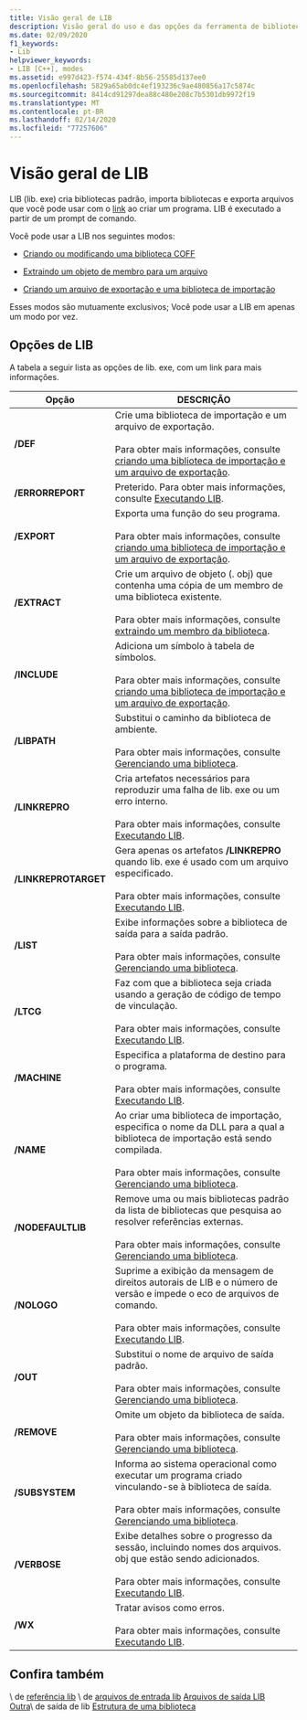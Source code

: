 ```yaml
---
title: Visão geral de LIB
description: Visão geral do uso e das opções da ferramenta de biblioteca, lib. exe.
ms.date: 02/09/2020
f1_keywords:
- Lib
helpviewer_keywords:
- LIB [C++], modes
ms.assetid: e997d423-f574-434f-8b56-25585d137ee0
ms.openlocfilehash: 5829a65ab0dc4ef193236c9ae480856a17c5874c
ms.sourcegitcommit: 8414cd91297dea88c480e208c7b5301db9972f19
ms.translationtype: MT
ms.contentlocale: pt-BR
ms.lasthandoff: 02/14/2020
ms.locfileid: "77257606"
---
```

# <a name="overview-of-lib"></a>Visão geral de LIB

LIB (lib. exe) cria bibliotecas padrão, importa bibliotecas e exporta arquivos que você pode usar com o [link](linker-options.md) ao criar um programa. LIB é executado a partir de um prompt de comando.

Você pode usar a LIB nos seguintes modos:

- [Criando ou modificando uma biblioteca COFF](managing-a-library.md)

- [Extraindo um objeto de membro para um arquivo](extracting-a-library-member.md)

- [Criando um arquivo de exportação e uma biblioteca de importação](working-with-import-libraries-and-export-files.md)

Esses modos são mutuamente exclusivos; Você pode usar a LIB em apenas um modo por vez.

## <a name="lib-options"></a>Opções de LIB

A tabela a seguir lista as opções de lib. exe, com um link para mais informações.

|Opção|DESCRIÇÃO|
|-|-|
|**/DEF**|Crie uma biblioteca de importação e um arquivo de exportação.<br/><br/>Para obter mais informações, consulte [criando uma biblioteca de importação e um arquivo de exportação](building-an-import-library-and-export-file.md).|
|**/ERRORREPORT**| Preterido. Para obter mais informações, consulte [Executando LIB](running-lib.md).|
|**/EXPORT**|   Exporta uma função do seu programa.<br/><br/>Para obter mais informações, consulte [criando uma biblioteca de importação e um arquivo de exportação](building-an-import-library-and-export-file.md).|
|**/EXTRACT**|   Crie um arquivo de objeto (. obj) que contenha uma cópia de um membro de uma biblioteca existente.<br/><br/>Para obter mais informações, consulte [extraindo um membro da biblioteca](extracting-a-library-member.md).|
|**/INCLUDE**|   Adiciona um símbolo à tabela de símbolos.<br/><br/>Para obter mais informações, consulte [criando uma biblioteca de importação e um arquivo de exportação](building-an-import-library-and-export-file.md).|
|**/LIBPATH**|   Substitui o caminho da biblioteca de ambiente.<br/><br/>Para obter mais informações, consulte [Gerenciando uma biblioteca](managing-a-library.md).|
|**/LINKREPRO**|   Cria artefatos necessários para reproduzir uma falha de lib. exe ou um erro interno.<br/><br/>Para obter mais informações, consulte [Executando LIB](running-lib.md).|
|**/LINKREPROTARGET**|   Gera apenas os artefatos **/LINKREPRO** quando lib. exe é usado com um arquivo especificado.<br/><br/>Para obter mais informações, consulte [Executando LIB](running-lib.md).|
|**/LIST**|   Exibe informações sobre a biblioteca de saída para a saída padrão.<br/><br/>Para obter mais informações, consulte [Gerenciando uma biblioteca](managing-a-library.md).|
|**/LTCG**|   Faz com que a biblioteca seja criada usando a geração de código de tempo de vinculação.<br/><br/>Para obter mais informações, consulte [Executando LIB](running-lib.md).|
|**/MACHINE**|   Especifica a plataforma de destino para o programa.<br/><br/>Para obter mais informações, consulte [Executando LIB](running-lib.md).|
|**/NAME**|   Ao criar uma biblioteca de importação, especifica o nome da DLL para a qual a biblioteca de importação está sendo compilada.<br/><br/>Para obter mais informações, consulte [Gerenciando uma biblioteca](managing-a-library.md).|
|**/NODEFAULTLIB**|   Remove uma ou mais bibliotecas padrão da lista de bibliotecas que pesquisa ao resolver referências externas.<br/><br/>Para obter mais informações, consulte [Gerenciando uma biblioteca](managing-a-library.md).|
|**/NOLOGO**|   Suprime a exibição da mensagem de direitos autorais de LIB e o número de versão e impede o eco de arquivos de comando.<br/><br/>Para obter mais informações, consulte [Executando LIB](running-lib.md).|
|**/OUT**|   Substitui o nome de arquivo de saída padrão.<br/><br/>Para obter mais informações, consulte [Gerenciando uma biblioteca](managing-a-library.md).|
|**/REMOVE**|   Omite um objeto da biblioteca de saída.<br/><br/>Para obter mais informações, consulte [Gerenciando uma biblioteca](managing-a-library.md).|
|**/SUBSYSTEM**|   Informa ao sistema operacional como executar um programa criado vinculando-se à biblioteca de saída.<br/><br/>Para obter mais informações, consulte [Gerenciando uma biblioteca](managing-a-library.md).|
|**/VERBOSE**|   Exibe detalhes sobre o progresso da sessão, incluindo nomes dos arquivos. obj que estão sendo adicionados.<br/><br/>Para obter mais informações, consulte [Executando LIB](running-lib.md).|
|**/WX**|   Tratar avisos como erros.<br/><br/>Para obter mais informações, consulte [Executando LIB](running-lib.md).|

## <a name="see-also"></a>Confira também

\ de [referência lib](lib-reference.md)
\ de [arquivos de entrada lib](lib-input-files.md)
[Arquivos de saída LIB](lib-output-files.md)\
[Outra](other-lib-output.md)\ de saída de lib
[Estrutura de uma biblioteca](structure-of-a-library.md)
